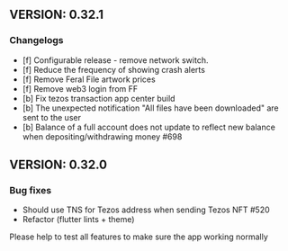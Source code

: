 ## VERSION: 0.32.1

### Changelogs
- [f] Configurable release - remove network switch.
- [f] Reduce the frequency of showing crash alerts
- [f] Remove Feral File artwork prices
- [f] Remove web3 login from FF
- [b] Fix tezos transaction app center build
- [b] The unexpected notification "All files have been  downloaded" are sent to the user
- [b] Balance of a full account does not update to reflect new balance when depositing/withdrawing money #698



## VERSION: 0.32.0

### Bug fixes
- Should use TNS for Tezos address when sending Tezos NFT #520
- Refactor (flutter lints + theme)

Please help to test all features to make sure the app working normally
